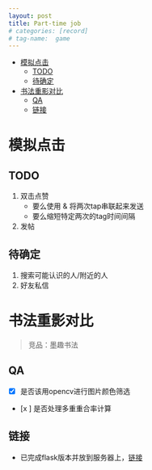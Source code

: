 ```yaml
---
layout: post
title: Part-time job
# categories: [record]
# tag-name:  game
---
```

- [模拟点击](#模拟点击)
  - [TODO](#todo)
  - [待确定](#待确定)
- [书法重影对比](#书法重影对比)
  - [QA](#qa)
  - [链接](#链接)

# 模拟点击

## TODO
1. 双击点赞
   - 要么使用 & 将两次tap串联起来发送
   - 要么缩短特定两次的tag时间间隔
2. 发帖

## 待确定
1. 搜索可能认识的人/附近的人
1. 好友私信


# 书法重影对比
> 竞品：墨趣书法


## QA
- [x] 是否该用opencv进行图片颜色筛选
- [x ] 是否处理多重重合率计算

## 链接
- 已完成flask版本并放到服务器上，[链接](http://121.37.47.248:5000/)
